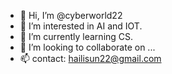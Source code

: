 - 👋 Hi, I’m @cyberworld22
- 👀 I’m interested in AI and IOT.
- 🌱 I’m currently learning CS.
- 💞️ I’m looking to collaborate on ...
- 📫 contact: hailisun22@gmail.com

<!---
cyberworld22/cyberworld22 is a ✨ special ✨ repository because its `README.md` (this file) appears on your GitHub profile.
You can click the Preview link to take a look at your changes.
--->
